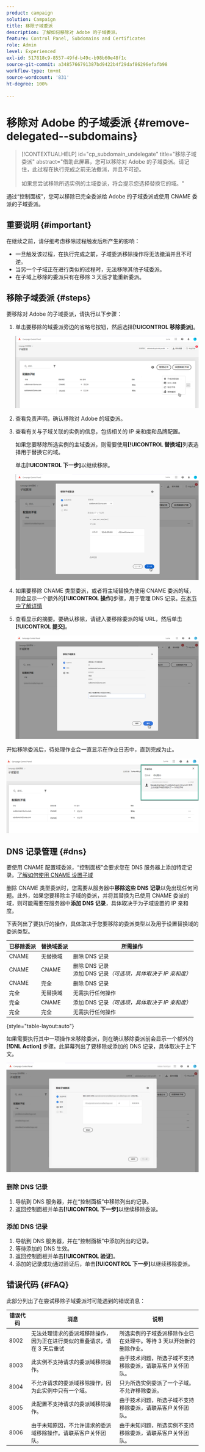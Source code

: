 ```yaml
---
product: campaign
solution: Campaign
title: 移除子域委派
description: 了解如何移除对 Adobe 的子域委派。
feature: Control Panel, Subdomains and Certificates
role: Admin
level: Experienced
exl-id: 517818c9-8557-49fd-b49c-b98b60e48f1c
source-git-commit: a3485766791387bd9422b4f29daf86296efafb98
workflow-type: tm+mt
source-wordcount: '831'
ht-degree: 100%

---
```


# 移除对 Adobe 的子域委派 {#remove-delegated--subdomains}

>[!CONTEXTUALHELP]
>id="cp_subdomain_undelegate"
>title="移除子域委派"
>abstract="借助此屏幕，您可以移除对 Adobe 的子域委派。请记住，此过程在执行完成之前无法撤消，并且不可逆。<br><br>如果您尝试移除所选实例的主域委派，将会提示您选择替换它的域。"

通过“控制面板”，您可以移除已完全委派给 Adobe 的子域委派或使用 CNAME 委派的子域委派。

## 重要说明 {#important}

在继续之前，请仔细考虑移除过程触发后所产生的影响：

* 一旦触发该过程，在执行完成之前，子域委派移除操作将无法撤消并且不可逆。
* 当另一个子域正在进行类似的过程时，无法移除其他子域委派。
* 在子域上移除的委派只有在移除 3 天后才能重新委派。

## 移除子域委派 {#steps}

要移除对 Adobe 的子域委派，请执行以下步骤：

1. 单击要移除的域委派旁边的省略号按钮，然后选择&#x200B;**[!UICONTROL 移除委派]**。

   ![](assets/undelegate-subdomain.png)

1. 查看免责声明，确认移除对 Adobe 的域委派。

1. 查看有关与子域关联的实例的信息，包括相关的 IP 亲和度和品牌配置。

   如果您要移除所选实例的主域委派，则需要使用&#x200B;**[!UICONTROL 替换域]**&#x200B;列表选择用于替换它的域。

   单击&#x200B;**[!UICONTROL 下一步]**&#x200B;以继续移除。

   ![](assets/undelegate-subdomain-details.png)

1. 如果要移除 CNAME 类型委派，或者将主域替换为使用 CNAME 委派的域，则会显示一个额外的&#x200B;**[!UICONTROL 操作]**&#x200B;步骤，用于管理 DNS 记录。[在本节中了解详情](#dns)

1. 查看显示的摘要。要确认移除，请键入要移除委派的域 URL，然后单击&#x200B;**[!UICONTROL 提交]**。

   ![](assets/undelegate-submit.png)

开始移除委派后，待处理作业会一直显示在作业日志中，直到完成为止。

![](assets/undelegate-job.png)

## DNS 记录管理 {#dns}

要使用 CNAME 配置域委派，“控制面板”会要求您在 DNS 服务器上添加特定记录。[了解如何使用 CNAME 设置子域](setting-up-new-subdomain.md#use-cnames)

删除 CNAME 类型委派时，您需要从服务器中&#x200B;**移除这些 DNS 记录**&#x200B;以免出现任何问题。此外，如果您要移除主子域的委派，并将其替换为已使用 CNAME 委派的域，则可能需要在服务器中&#x200B;**添加 DNS 记录**，具体取决于为子域设置的 IP 亲和度。

下表列出了要执行的操作，具体取决于您要移除的委派类型以及用于设置替换域的委派类型。

| 已移除委派 | 替换域委派 | 所需操作 |
|  ---  |  ---  |  ---  |
| CNAME | 无替换域 | 删除 DNS 记录 |
| CNAME | CNAME | 删除 DNS 记录<br/>添加 DNS 记录&#x200B;*（可选项，具体取决于 IP 亲和度）* |
| CNAME | 完全 | 删除 DNS 记录 |
| 完全 | 无替换域 | 无需执行任何操作 |
| 完全 | CNAME | 添加 DNS 记录&#x200B;*（可选项，具体取决于 IP 亲和度）* |
| 完全 | 完全 | 无需执行任何操作 |

{style="table-layout:auto"}

如果需要执行其中一项操作来移除委派，则在确认移除委派前会显示一个额外的 **[!DNL Action]** 步骤。此屏幕列出了要移除或添加的 DNS 记录，具体取决于上下文。

![](assets/action-step.png)

### 删除 DNS 记录

1. 导航到 DNS 服务器，并在“控制面板”中移除列出的记录。
1. 返回控制面板并单击&#x200B;**[!UICONTROL 下一步]**&#x200B;以继续移除委派。

### 添加 DNS 记录

1. 导航到 DNS 服务器，并在“控制面板”中添加列出的记录。
1. 等待添加的 DNS 生效。
1. 返回控制面板并单击&#x200B;**[!UICONTROL 验证]**。
1. 添加的记录成功通过验证后，单击&#x200B;**[!UICONTROL 下一步]**&#x200B;以继续移除委派。

## 错误代码 {#FAQ}

此部分列出了在尝试移除子域委派时可能遇到的错误消息：

| 错误代码 | 消息 | 说明 |
|  ---  |  ---  |  ---  |
| 8002 | 无法处理请求的委派域移除操作，因为正在进行类似的重叠请求，请在 3 天后重试 | 所选实例的子域委派移除作业已在处理中。等待 3 天以开始新的删除作业。 |
| 8003 | 此实例不支持请求的委派域移除操作。 | 由于技术问题，所选子域不支持移除委派，请联系客户关怀团队。 |
| 8004 | 不允许请求的委派域移除操作，因为此实例中只有一个域。 | 只为所选实例委派了一个子域。不允许移除委派。 |
| 8005 | 此配置不支持请求的委派域移除操作。 | 由于技术问题，所选子域不支持移除委派，请联系客户关怀团队。 |
| 8006 | 由于未知原因，不允许请求的委派域移除操作。请联系客户关怀团队。 | 由于未知问题，所选实例不支持移除委派，请联系客户关怀团队。 |
